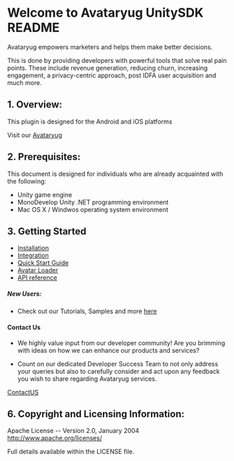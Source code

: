 
# Welcome to Avataryug UnitySDK README


Avataryug empowers marketers and helps them make better decisions.

This is done by providing developers with powerful tools that solve real pain points. These include revenue generation, reducing churn, increasing engagement, a privacy-centric approach, post IDFA user acquisition and much more.


## 1. Overview:
This plugin is designed for the Android and iOS platforms

Visit our [Avataryug](https://avataryug.com/)


## 2. Prerequisites:

This document is designed for individuals who are already acquainted with the following:
* Unity game engine
* MonoDevelop Unity .NET programming environment
* Mac OS X / Windwos operating system environment

## 3. Getting Started 
* [Installation](https://developers.avataryug.com/docs/unity-plugin-installation)
* [Integration](https://developers.avataryug.com/docs/unity-plugin-integration)
* [Quick Start Guide](https://developers.avataryug.com/docs/unity-quick-start-guide)
* [Avatar Loader](https://developers.avataryug.com/docs/unity-avatar-loader)
* [API reference](https://developers.avataryug.com/reference/intro/getting-start)

##### New Users:

* Check out our Tutorials, Samples and more [here](https://avataryug.com)

#### Contact Us
* We highly value input from our developer community! Are you brimming with ideas on how we can enhance our products and services?

* Count on our dedicated Developer Success Team to not only address your queries but also to carefully consider and act upon any feedback you wish to share regarding Avataryug services.

[ContactUS](https://avataryug.com/contact)


## 6. Copyright and Licensing Information:

  Apache License -- 
  Version 2.0, January 2004 http://www.apache.org/licenses/

  Full details available within the LICENSE file.